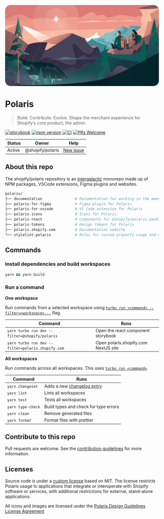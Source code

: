 <div align="center">
  <a href="https://polaris.shopify.com"><img src="https://github.com/Shopify/polaris/blob/main/documentation/readme.png?raw=true" alt="" /></a>
</div>

# Polaris

> Build. Contribute. Evolve. Shape the merchant experience for Shopify’s core product, the admin.

[![storybook](https://shields.io/badge/storybook-white?logo=storybook&style=flat)](https://storybook.polaris.shopify.com) [![npm version](https://img.shields.io/npm/v/@shopify/polaris.svg?label=@shopify/polaris)](https://www.npmjs.com/package/@shopify/polaris) [![CI](https://github.com/shopify/polaris/workflows/CI/badge.svg)](https://github.com/Shopify/polaris/actions?query=branch%3Amain) [![PRs Welcome](https://img.shields.io/badge/PRs-welcome-brightgreen.svg)](https://github.com/Shopify/polaris/blob/main/.github/CONTRIBUTING.md#your-first-pull-request)

| Status | Owner            | Help                                                       |
| ------ | ---------------- | ---------------------------------------------------------- |
| Active | @shopify/polaris | [New issue](https://github.com/Shopify/polaris/issues/new) |

## About this repo

The shopify/polaris repository is an [intergalactic](https://www.youtube.com/watch?v=qORYO0atB6g) monorepo made up of NPM packages, VSCode extensions, Figma plugins and websites.

```sh
polaris/
├── documentation               # Documentation for working in the monorepo
├── polaris-for-figma           # Figma plugin for Polaris
├── polaris-for-vscode          # VS Code extension for Polaris
├── polaris-icons               # Icons for Polaris
├── polaris-react               # Components for @shopify/polaris package
├── polaris-tokens              # Design tokens for Polaris
├── polaris.shopify.com         # Documentation website
└── stylelint-polaris           # Rules for custom property usage and mainline coverage
```

## Commands

### Install dependencies and build workspaces

```sh
yarn && yarn build
```

### Run a command

**One workspace**

Run commands from a selected workspace using [`turbo run <command> --filter=<workspace>...`](https://turborepo.org/docs/core-concepts/filtering) flag.

| Command                                           | Runs                                 |
| ------------------------------------------------- | ------------------------------------ |
| `yarn turbo run dev --filter=@shopify/polaris`    | Open the react component storybook   |
| `yarn turbo run dev --filter=polaris.shopify.com` | Open polaris.shopify.com NextJS site |

**All workspaces**

Run commands across all workspaces. This uses [`turbo run <command>`](https://turborepo.org/docs/reference/command-line-reference#turbo-run-task).

| Command           | Runs                                                                                                                  |
| ----------------- | --------------------------------------------------------------------------------------------------------------------- |
| `yarn changeset`  | Adds a new [changelog entry](https://github.com/Shopify/polaris/blob/main/.github/CONTRIBUTING.md#adding-a-changeset) |
| `yarn lint`       | Lints all workspaces                                                                                                  |
| `yarn test`       | Tests all workspaces                                                                                                  |
| `yarn type-check` | Build types and check for type errors                                                                                 |
| `yarn clean`      | Remove generated files                                                                                                |
| `yarn format`     | Format files with prettier                                                                                            |

## Contribute to this repo

Pull requests are welcome. See the [contribution guidelines](https://github.com/Shopify/polaris/blob/main/.github/CONTRIBUTING.md) for more information.

## Licenses

Source code is under a [custom license](https://github.com/Shopify/polaris/blob/main/LICENSE.md) based on MIT. The license restricts Polaris usage to applications that integrate or interoperate with Shopify software or services, with additional restrictions for external, stand-alone applications.

All icons and images are licensed under the [Polaris Design Guidelines License Agreement](https://polaris.shopify.com/legal/license)

